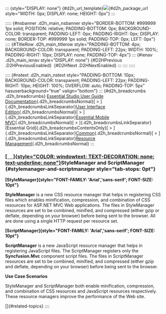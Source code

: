 ::: {style="DISPLAY: none"}
[](ms-xhelp:///?Id=d2h_url_template){#d2h_url_template}![](!package_url!){#d2h_package_url style="WIDTH: 0px; DISPLAY: none; HEIGHT: 0px"}
:::

::::: {#nsbanner .d2h_main_nsbanner style="BORDER-BOTTOM: #999999 1px solid; POSITION: relative; PADDING-BOTTOM: 0px; BACKGROUND-COLOR: transparent; PADDING-LEFT: 0px; PADDING-RIGHT: 0px; DISPLAY: none; BORDER-TOP: #999999 1px solid; PADDING-TOP: 0px; LEFT: 0px"}
:::: {#TitleRow .d2h_main_titlerow style="PADDING-BOTTOM: 4px; BACKGROUND-COLOR: transparent; PADDING-LEFT: 22px; WIDTH: 100%; PADDING-RIGHT: 10px; DISPLAY: none; PADDING-TOP: 4px"}
::: {#ienav .d2h_main_ienav style="DISPLAY: none"}
[](ms-xhelp:///?Id=6eebabd3-de9f-434e-9c7f-f454982c10f7){#D2HPrevious .D2HPreviousEnabled}  [](ms-xhelp:///?Id=ac994809-d123-4848-9541-193003fe481e){#D2HNext .D2HNextEnabled}
:::
::::
:::::

:::: {#nstext .d2h_main_nstext style="PADDING-BOTTOM: 10px; BACKGROUND-COLOR: transparent; PADDING-LEFT: 22px; PADDING-RIGHT: 10px; HEIGHT: 100%; OVERFLOW: auto; PADDING-TOP: 5px" hasuserbackground="true" valign="bottom"}
::: {#d2h_breadcrumbs .d2h_breadcrumbs}
[Essential Studio User Guide Documentation](ms-xhelp:///?Id=12457748-09e3-4d74-a240-8e049cedf030){.d2h_breadcrumbsNormal}[ \> ]{.d2h_breadcrumbsLinkSeparator}[User Interface Edition](ms-xhelp:///?Id=c29296b7-531c-413b-a0ec-488ca1f7f669){.d2h_breadcrumbsNormal}[ \> ]{.d2h_breadcrumbsLinkSeparator}[Essential Mobile MVC](ms-xhelp:///?Id=74df42e3-5434-4590-9be6-3ae2f911cbbc){.d2h_breadcrumbsNormal}[ \> ]{.d2h_breadcrumbsLinkSeparator}[Essential Grid]{.d2h_breadcrumbsContentsOnly}[ \> ]{.d2h_breadcrumbsLinkSeparator}[Common](ms-xhelp:///?Id=37688364-5e35-4877-85c1-a3b61c36abb5){.d2h_breadcrumbsNormal}[ \> ]{.d2h_breadcrumbsLinkSeparator}[Resource Management](ms-xhelp:///?Id=6eebabd3-de9f-434e-9c7f-f454982c10f7){.d2h_breadcrumbsNormal}
:::

### [[     ]{style="COLOR: windowtext; TEXT-DECORATION: none; text-underline: none"}](ms-xhelp:///?Id=ac994809-d123-4848-9541-193003fe481e)StyleManager and ScriptManager {#stylemanager-and-scriptmanager style="tab-stops: 0pt"}

**[StyleManager]{style="FONT-FAMILY: 'Arial','sans-serif'; FONT-SIZE: 10pt"}**

**StyleManager** is a new CSS resource manager that helps in registering CSS files which enables minification, compression, and combination of CSS resources for ASP.NET MVC Web applications. The files in StyleManager resources are set to be combined, minified, and compressed (either gzip or deflate, depending on your browser) before being sent to the browser. All are done using a single HTTP request per resource set.

**[ScriptManager]{style="FONT-FAMILY: 'Arial','sans-serif'; FONT-SIZE: 10pt"}**

**ScriptManager** is a new JavaScript resource manager that helps in registering JavaScript files. The ScriptManager registers only the **Syncfusion.Mvc** component script files. The files in ScriptManager resources are set to be combined, minified, and compressed (either gzip and deflate, depending on your browser) before being sent to the browser.

**Use Case Scenarios**

StyleManager and ScriptManager both enable minification, compression, and combination of CSS resources and JavaScript resources respectively. These resource managers improve the performance of the Web site.

[]{#related-topics}
::::
